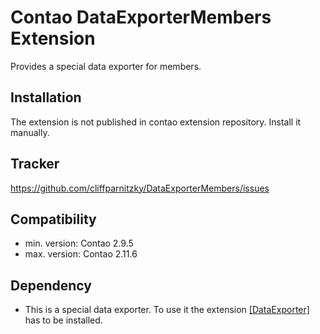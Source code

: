 Contao DataExporterMembers Extension
====================================

Provides a special data exporter for members.


Installation
------------

The extension is not published in contao extension repository.
Install it manually.


Tracker
-------

https://github.com/cliffparnitzky/DataExporterMembers/issues


Compatibility
-------------

- min. version: Contao 2.9.5
- max. version: Contao 2.11.6


Dependency
----------

- This is a special data exporter. To use it the extension [[DataExporter]](https://github.com/cliffparnitzky/DataExporter) has to be installed.
